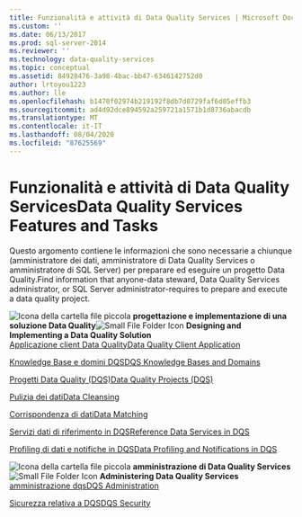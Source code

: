 ```yaml
---
title: Funzionalità e attività di Data Quality Services | Microsoft Docs
ms.custom: ''
ms.date: 06/13/2017
ms.prod: sql-server-2014
ms.reviewer: ''
ms.technology: data-quality-services
ms.topic: conceptual
ms.assetid: 84928476-3a98-4bac-bb47-6346142752d0
author: lrtoyou1223
ms.author: lle
ms.openlocfilehash: b1470f02974b219192f8db7d0729faf6d05effb3
ms.sourcegitcommit: ad4d92dce894592a259721a1571b1d8736abacdb
ms.translationtype: MT
ms.contentlocale: it-IT
ms.lasthandoff: 08/04/2020
ms.locfileid: "87625569"
---
```

# <a name="data-quality-services-features-and-tasks"></a><span data-ttu-id="2c327-102">Funzionalità e attività di Data Quality Services</span><span class="sxs-lookup"><span data-stu-id="2c327-102">Data Quality Services Features and Tasks</span></span>
  <span data-ttu-id="2c327-103">Questo argomento contiene le informazioni che sono necessarie a chiunque (amministratore dei dati, amministratore di Data Quality Services o amministratore di SQL Server) per preparare ed eseguire un progetto Data Quality.</span><span class="sxs-lookup"><span data-stu-id="2c327-103">Find information that anyone-data steward, Data Quality Services administrator, or SQL Server administrator-requires to prepare and execute a data quality project.</span></span>  
  
 <span data-ttu-id="2c327-104">![Icona della cartella file piccola](../../2014/integration-services/media/filefolder-small.gif "Icona della cartella file piccola") **progettazione e implementazione di una soluzione Data Quality**</span><span class="sxs-lookup"><span data-stu-id="2c327-104">![Small File Folder Icon](../../2014/integration-services/media/filefolder-small.gif "Small File Folder Icon") **Designing and Implementing a Data Quality Solution**</span></span>  
 [<span data-ttu-id="2c327-105">Applicazione client Data Quality</span><span class="sxs-lookup"><span data-stu-id="2c327-105">Data Quality Client Application</span></span>](../../2014/data-quality-services/data-quality-client-application.md)  
  
 [<span data-ttu-id="2c327-106">Knowledge Base e domini DQS</span><span class="sxs-lookup"><span data-stu-id="2c327-106">DQS Knowledge Bases and Domains</span></span>](../../2014/data-quality-services/dqs-knowledge-bases-and-domains.md)  
  
 [<span data-ttu-id="2c327-107">Progetti Data Quality &#40;DQS&#41;</span><span class="sxs-lookup"><span data-stu-id="2c327-107">Data Quality Projects &#40;DQS&#41;</span></span>](../../2014/data-quality-services/data-quality-projects-dqs.md)  
  
 [<span data-ttu-id="2c327-108">Pulizia dei dati</span><span class="sxs-lookup"><span data-stu-id="2c327-108">Data Cleansing</span></span>](../../2014/data-quality-services/data-cleansing.md)  
  
 [<span data-ttu-id="2c327-109">Corrispondenza di dati</span><span class="sxs-lookup"><span data-stu-id="2c327-109">Data Matching</span></span>](../../2014/data-quality-services/data-matching.md)  
  
 [<span data-ttu-id="2c327-110">Servizi dati di riferimento in DQS</span><span class="sxs-lookup"><span data-stu-id="2c327-110">Reference Data Services in DQS</span></span>](../../2014/data-quality-services/reference-data-services-in-dqs.md)  
  
 [<span data-ttu-id="2c327-111">Profiling di dati e notifiche in DQS</span><span class="sxs-lookup"><span data-stu-id="2c327-111">Data Profiling and Notifications in DQS</span></span>](../../2014/data-quality-services/data-profiling-and-notifications-in-dqs.md)  
  
 <span data-ttu-id="2c327-112">![Icona della cartella file piccola](../../2014/integration-services/media/filefolder-small.gif "Icona della cartella file piccola") **amministrazione di Data Quality Services**</span><span class="sxs-lookup"><span data-stu-id="2c327-112">![Small File Folder Icon](../../2014/integration-services/media/filefolder-small.gif "Small File Folder Icon") **Administering Data Quality Services**</span></span>  
 [<span data-ttu-id="2c327-113">amministrazione dqs</span><span class="sxs-lookup"><span data-stu-id="2c327-113">DQS Administration</span></span>](../../2014/data-quality-services/dqs-administration.md)  
  
 [<span data-ttu-id="2c327-114">Sicurezza relativa a DQS</span><span class="sxs-lookup"><span data-stu-id="2c327-114">DQS Security</span></span>](../../2014/data-quality-services/dqs-security.md)  
  
  
